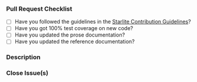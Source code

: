 ### Pull Request Checklist

[//]: # "Please review the [Starlite contribution guidelines](https://github.com/starlite-api/starlite/blob/main/CONTRIBUTING.rst) for this repository."

- [ ] Have you followed the guidelines in the [Starlite Contribution Guidelines](https://github.com/starlite-api/starlite/blob/main/CONTRIBUTING.rst)?
- [ ] Have you got 100% test coverage on new code?
- [ ] Have you updated the prose documentation?
- [ ] Have you updated the reference documentation?

### Description

[//]: # "Please describe your pull request for new release changelog purposes"

### Close Issue(s)

[//]: # "Please add in issue numbers this pull request will close, if applicable"
[//]: # "Examples: Fixes #4321 or Closes #1234"
